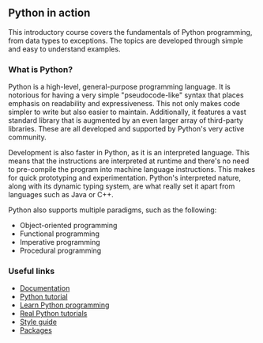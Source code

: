 ## Python in action

This introductory course covers the fundamentals of Python programming, from
data types to exceptions. The topics are developed through simple and easy to
understand examples.

### What is Python?

Python is a high-level, general-purpose programming language. It is notorious
for having a very simple "pseudocode-like" syntax that places emphasis on
readability and expressiveness. This not only makes code simpler to write but
also easier to maintain. Additionally, it features a vast standard library that
is augmented by an even larger array of third-party libraries. These are all
developed and supported by Python's very active community.

Development is also faster in Python, as it is an interpreted language. This
means that the instructions are interpreted at runtime and there's no need to
pre-compile the program into machine language instructions. This makes for
quick prototyping and experimentation. Python's interpreted nature, along with
its dynamic typing system, are what really set it apart from languages such as
Java or C++.

Python also supports multiple paradigms, such as the following:

- Object-oriented programming
- Functional programming
- Imperative programming
- Procedural programming

### Useful links

- [Documentation](https://docs.python.org/3/index.html)
- [Python tutorial](https://www.pythontutorial.net/)
- [Learn Python programming](https://www.programiz.com/python-programming)
- [Real Python tutorials](https://realpython.com/)
- [Style guide](https://www.python.org/dev/peps/pep-0008/)
- [Packages](https://pypi.org/)
